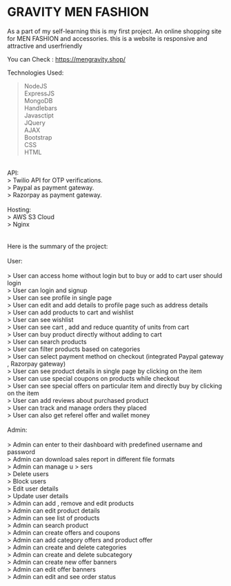 # GRAVITY MEN FASHION

As a part of my self-learning this is my first project. An online shopping site for MEN FASHION and accessories. 
this is a website is responsive and attractive and userfriendly

You can Check :   https://mengravity.shop/

Technologies Used: <br>
  > NodeJS <br>
  > ExpressJS <br>
  > MongoDB <br>
  > Handlebars <br>
  > Javasctipt <br>
  > JQuery <br>
  > AJAX <br>
  > Bootstrap <br>
  > CSS <br>
  > HTML <br>
  <br>
API: <br>
  > Twilio API for OTP verifications. <br>
  > Paypal as payment gateway. <br>
  > Razorpay as payment gateway. <br>
  <br>
Hosting: <br> 
  > AWS S3 Cloud <br>
  > Nginx <br>
 <br>
 <br>
Here is the summary of the project: <br>
 <br>
User: <br>
 <br>
  > User can access home without login but to buy or add to cart user should login <br>
  > User can login and signup <br>
  > User can see profile in single page <br>
  > User can edit and add details to profile page such as address details <br>
  > User can add products to cart and wishlist <br>
  > User can see wishlist <br>
  > User can see cart , add and reduce quantity of units from cart <br>
  > User can buy product directly without adding to cart <br>
  > User can search products <br>
  > User can filter products based on categories <br>
  > User can select payment method on checkout (integrated Paypal gateway , Razorpay gateway) <br>
  > User can see product details in single page by clicking on the item <br>
  > User can use special coupons on products while checkout <br>
  > User can see special offers on particular item and directly buy by clicking on the item <br>
  > User can add reviews about purchased product <br>
  > User can track and manage orders they placed <br>
  > User can also get referel offer and wallet money<br>
<br>
Admin: <br>
<br>
  > Admin can enter to their dashboard with predefined username and password <br>
  > Admin can download sales report in different file formats <br>
  > Admin can manage u  > sers <br>
  > Delete users <br>
  > Block users <br>
  > Edit user details <br>
  > Update user details <br>
  > Admin can add , remove and edit products <br>
  > Admin can edit product details <br>
  > Admin can see list of products <br>
  > Admin can search product <br>
  > Admin can create offers and coupons <br>
  > Admin can add category offers and product offer <br>
  > Admin can create and delete categories <br>
  > Admin can create and delete subcategory <br>
  > Admin can create new offer banners <br>
  > Admin can edit offer banners <br>
  > Admin can edit and see order status <br>
